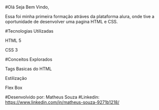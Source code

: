 #Olá Seja Bem Vindo, 

Essa foi minha primeira formação atráves da plataforma alura, onde tive a oportunidade de desenvolver uma pagina HTML e CSS.

#Tecnologias Utilizadas 

HTML 5

CSS 3

#Conceitos Explorados

Tags Basicas do HTML

Estilização 

Flex Box


#Desenvolvido por: Matheus Souza
#Linkedin: https://www.linkedin.com/in/matheus-souza-9271b1218/